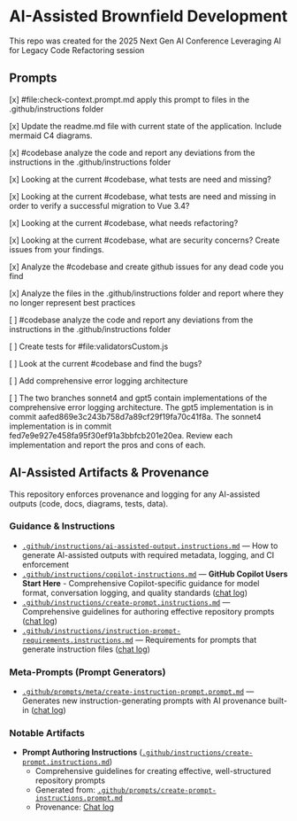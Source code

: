 # AI-Assisted Brownfield Development

This repo was created for the 2025 Next Gen AI Conference Leveraging AI for Legacy Code Refactoring session

## Prompts

[x] #file:check-context.prompt.md apply this prompt to files in the .github/instructions folder

[x] Update the readme.md file with current state of the application. Include mermaid C4 diagrams.

[x] #codebase analyze the code and report any deviations from the instructions in the .github/instructions folder

[x] Looking at the current #codebase, what tests are need and missing?

[x] Looking at the current #codebase, what tests are need and missing in order to verify a successful migration to Vue 3.4?

[x] Looking at the current #codebase, what needs refactoring?

[x] Looking at the current #codebase, what are security concerns? Create issues from your findings.

[x] Analyze the #codebase and create github issues for any dead code you find

[x] Analyze the files in the .github/instructions folder and report where they no longer represent best practices

[ ] #codebase analyze the code and report any deviations from the instructions in the .github/instructions folder

[ ] Create tests for #file:validatorsCustom.js

[ ] Look at the current #codebase and find the bugs?

[ ] Add comprehensive error logging architecture

[ ] The two branches sonnet4 and gpt5 contain implementations of the comprehensive error logging architecture. The gpt5 implementation is in commit aafed869e3c243b758d7a89cf29f19fa70c41f8a. The sonnet4 implementation is in commit fed7e9e927e458fa95f30ef91a3bbfcb201e20ea. Review each implementation and report the pros and cons of each.

## AI-Assisted Artifacts & Provenance

This repository enforces provenance and logging for any AI-assisted outputs (code, docs, diagrams, tests, data).

### Guidance & Instructions

- [`.github/instructions/ai-assisted-output.instructions.md`](.github/instructions/ai-assisted-output.instructions.md) — How to generate AI-assisted outputs with required metadata, logging, and CI enforcement
- [`.github/instructions/copilot-instructions.md`](.github/instructions/copilot-instructions.md) — **GitHub Copilot Users Start Here** - Comprehensive Copilot-specific guidance for model format, conversation logging, and quality standards ([chat log](ai-logs/2025/10/15/create-prompt-instructions-2025-10-15/conversation.md))
- [`.github/instructions/create-prompt.instructions.md`](.github/instructions/create-prompt.instructions.md) — Comprehensive guidelines for authoring effective repository prompts ([chat log](ai-logs/2025/10/15/create-prompt-instructions-2025-10-15/conversation.md))
- [`.github/instructions/instruction-prompt-requirements.instructions.md`](.github/instructions/instruction-prompt-requirements.instructions.md) — Requirements for prompts that generate instruction files ([chat log](ai-logs/2025/10/15/create-prompt-instructions-2025-10-15/conversation.md))

### Meta-Prompts (Prompt Generators)

- [`.github/prompts/meta/create-instruction-prompt.prompt.md`](.github/prompts/meta/create-instruction-prompt.prompt.md) — Generates new instruction-generating prompts with AI provenance built-in ([chat log](ai-logs/2025/10/15/create-prompt-instructions-2025-10-15/conversation.md))

### Notable Artifacts

- **Prompt Authoring Instructions** ([`.github/instructions/create-prompt.instructions.md`](.github/instructions/create-prompt.instructions.md))
  - Comprehensive guidelines for creating effective, well-structured repository prompts
  - Generated from: [`.github/prompts/create-prompt-instructions.prompt.md`](.github/prompts/create-prompt-instructions.prompt.md)
  - Provenance: [Chat log](ai-logs/2025/10/15/create-prompt-instructions-2025-10-15/conversation.md)
